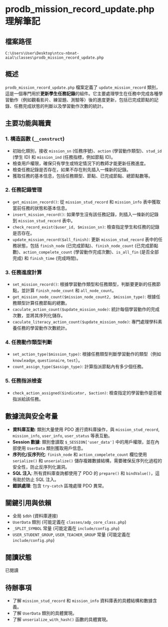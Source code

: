 # prodb_mission_record_update.php 理解筆記

## 檔案路徑
`C:\Users\User\Desktop\ntcu-nbnat-aial\classes\prodb_mission_record_update.php`

## 概述
`prodb_mission_record_update.php` 檔案定義了 `update_mission_record` 類別，這是一個專門用於**更新學生任務記錄**的組件。它主要處理學生在任務中完成各種學習動作（例如觀看影片、練習題、測驗等）後的進度更新，包括已完成節點的記錄、任務完成狀態的判斷以及學習動作次數的統計。

## 主要功能與職責

### 1. 構造函數 (`__construct`)
- 初始化類別，接收 `mission_sn` (任務序號)、`action` (學習動作類型)、`stud_id` (學生 ID) 和 `mission_ind` (任務指標，例如節點 ID)。
- 檢查用戶權限，確保只有學生或特定情況下的教師才能更新任務進度。
- 檢查任務記錄是否存在，如果不存在則先插入一條新的記錄。
- 獲取任務的基本信息，包括任務類型、節點、已完成節點、總節點數等。

### 2. 任務記錄管理
- `get_mission_record()`: 從 `mission_stud_record` 和 `mission_info` 表中獲取當前任務的狀態和基本信息。
- `insert_mission_record()`: 如果學生沒有該任務記錄，則插入一條新的記錄到 `mission_stud_record` 表中。
- `check_record_exist($user_id, $mission_sn)`: 檢查指定學生和任務的記錄是否存在。
- `update_mission_record($all_finish)`: 更新 `mission_stud_record` 表中的任務狀態，包括 `finish_node` (已完成節點)、`finish_node_count` (已完成節點數)、`action_compelete_count` (學習動作完成次數)、`is_all_fin` (是否全部完成) 和 `finish_time` (完成時間)。

### 3. 任務進度計算
- `set_mission_record()`: 根據學習動作類型和任務類型，判斷要更新的任務節點，並計算 `finish_node_count` 和 `all_node_count`。
- `get_mission_node_count($mission_node_count2, $mission_type)`: 根據任務類型計算任務節點的總數。
- `caculate_action_count($update_mission_node)`: 統計每個學習動作的完成次數，並將其序列化儲存。
- `caculate_literacy_action_count($update_mission_node)`: 專門處理學科素養任務的學習動作次數統計。

### 4. 任務動作類型判斷
- `set_action_type($mission_type)`: 根據任務類型判斷學習動作的類型（例如 `knowleadge`, `questionaire`, `test`）。
- `count_assign_type($assign_type)`: 計算指派節點內有多少個任務。

### 5. 任務指派檢查
- `check_action_assigned($indicator, $action)`: 檢查指定的學習動作是否被指派給該任務。

## 數據流與安全考量
- **資料庫互動**: 類別大量使用 PDO 進行資料庫操作，與 `mission_stud_record`, `mission_info`, `user_info`, `user_status` 等表互動。
- **Session 數據**: 類別會讀取 `$_SESSION['user_data']` 中的用戶權限，並在內部使用 `UserData` 類別獲取用戶信息。
- **序列化/反序列化**: `finish_node` 和 `action_compelete_count` 欄位使用 `serialize()` 和 `unserialize()` 儲存複雜數據結構，需要確保反序列化過程的安全性，防止反序列化漏洞。
- **SQL 注入**: 所有資料庫查詢都使用了 PDO 的 `prepare()` 和 `bindValue()`，這有助於防止 SQL 注入。
- **錯誤處理**: 包含 `try-catch` 區塊處理 PDO 異常。

## 關鍵引用與依賴
- 全局 `$dbh` (資料庫連接)
- `UserData` 類別 (可能定義在 `classes/adp_core_class.php`)
- `_SPLIT_SYMBOL` 常量 (可能定義在 `include/config.php`)
- `USER_STUDENT_GROUP`, `USER_TEACHER_GROUP` 常量 (可能定義在 `include/config.php`)

## 閱讀狀態
已閱讀

## 待辦事項
- 了解 `mission_stud_record` 和 `mission_info` 資料庫表的具體結構和數據含義。
- 了解 `UserData` 類別的具體實現。
- 了解 `unserialize_with_hash()` 函數的具體實現。
